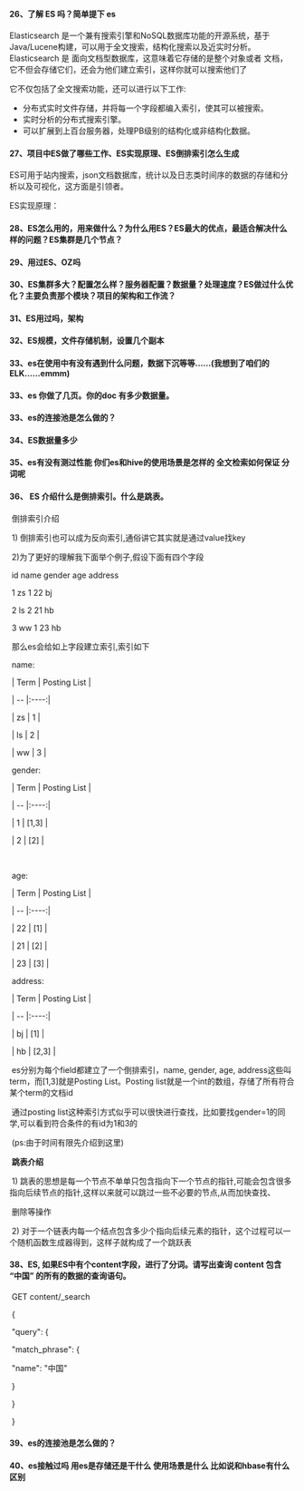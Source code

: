 

#### 26、了解 ES 吗？简单提下 es

 Elasticsearch 是一个兼有搜索引擎和NoSQL数据库功能的开源系统，基于Java/Lucene构建，可以用于全文搜索，结构化搜索以及近实时分析。Elasticsearch 是 面向文档型数据库，这意味着它存储的是整个对象或者 文档，它不但会存储它们，还会为他们建立索引，这样你就可以搜索他们了

它不仅包括了全文搜索功能，还可以进行以下工作:

- 分布式实时文件存储，并将每一个字段都编入索引，使其可以被搜索。
- 实时分析的分布式搜索引擎。
- 可以扩展到上百台服务器，处理PB级别的结构化或非结构化数据。

#### 27、项目中ES做了哪些工作、ES实现原理、ES倒排索引怎么生成

ES可用于站内搜索，json文档数据库，统计以及日志类时间序的数据的存储和分析以及可视化，这方面是引领者。

ES实现原理：





#### 28、ES怎么用的，用来做什么？为什么用ES？ES最大的优点，最适合解决什么样的问题？ES集群是几个节点？



#### 29、用过ES、OZ吗



#### 30、ES集群多大？配置怎么样？服务器配置？数据量？处理速度？ES做过什么优化？主要负责那个模块？项目的架构和工作流？



#### 31、ES用过吗，架构



#### 32、ES规模，文件存储机制，设置几个副本



#### 33、es在使用中有没有遇到什么问题，数据下沉等等……(我想到了咱们的ELK……emmm)



#### 33、es 你做了几页。你的doc 有多少数据量。



#### 33、es的连接池是怎么做的？



#### 34、ES数据量多少



#### 35、es有没有测过性能 你们es和hive的使用场景是怎样的 全文检索如何保证 分词呢 



#### 36、 ES  介绍什么是倒排索引。什么是跳表。

​     倒排索引介绍

​     1) 倒排索引也可以成为反向索引,通俗讲它其实就是通过value找key

​     2)为了更好的理解我下面举个例子,假设下面有四个字段

​          id        name    gender        age      address

​          1        zs        1             22       bj

​          2        ls        2             21       hb

​          3        ww      1             23       hb

 

​          那么es会给如上字段建立索引,索引如下

​          name:

​          | Term | Posting List |

​          | -- |:----:|

​          | zs | 1 |

​          | ls | 2 |

​          | ww | 3 |

 

​          gender:

​          | Term | Posting List |

​          | -- |:----:|

​          | 1 | [1,3] |

​          | 2 | [2] |

​          

​          age:

​          | Term | Posting List |

​          | -- |:----:|

​          | 22 | [1] |

​          | 21 | [2] |

​          | 23 | [3] |

 

​          address:

​          | Term | Posting List |

​          | -- |:----:|

​          | bj | [1] |

​          | hb | [2,3] |

​     es分别为每个field都建立了一个倒排索引，name, gender, age, address这些叫term，而[1,3]就是Posting List。Posting list就是一个int的数组，存储了所有符合某个term的文档id

​     通过posting list这种索引方式似乎可以很快进行查找，比如要找gender=1的同学,可以看到符合条件的有id为1和3的

​          (ps:由于时间有限先介绍到这里)

​     **跳表介绍**

​     1) 跳表的思想是每一个节点不单单只包含指向下一个节点的指针,可能会包含很多指向后续节点的指针,这样以来就可以跳过一些不必要的节点,从而加快查找、

​       删除等操作

​     2) 对于一个链表内每一个结点包含多少个指向后续元素的指针，这个过程可以一个随机函数生成器得到，这样子就构成了一个跳跃表



#### 38、ES, 如果ES中有个content字段，进行了分词。请写出查询 content **包含** “中国” 的所有的数据的查询语句。

​     GET content/_search

​     {

​      "query": {

​       "match_phrase": {

​        "name": "中国"

​       }

​      }

​     }



#### 39、es的连接池是怎么做的？



#### 40、es接触过吗 用es是存储还是干什么 使用场景是什么 比如说和hbase有什么区别